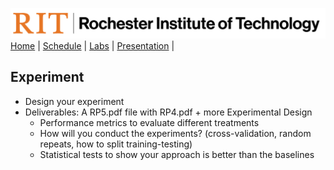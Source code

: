 [<img width=900 src="../img/logo_rit.png?raw=yes">](../README.md)   
[Home](../README.md) |
[Schedule](../schedule.md) |
[Labs](labs.md) |
[Presentation](presentation.md) |

## Experiment

- Design your experiment
 - Deliverables: A RP5.pdf file with RP4.pdf + more Experimental Design
   + Performance metrics to evaluate different treatments
   + How will you conduct the experiments? (cross-validation, random repeats, how to split training-testing)
   + Statistical tests to show your approach is better than the baselines
